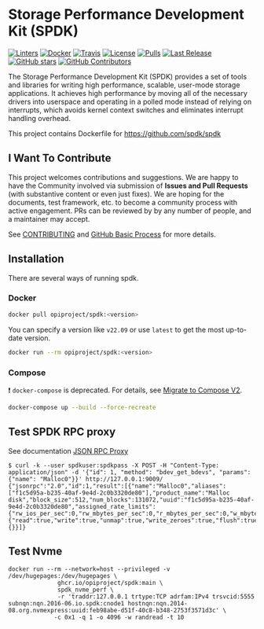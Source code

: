 # Storage Performance Development Kit (SPDK)

[![Linters](https://github.com/opiproject/spdk/actions/workflows/linters.yml/badge.svg)](https://github.com/opiproject/spdk/actions/workflows/linters.yml)
[![Docker](https://github.com/opiproject/spdk/actions/workflows/docker-publish.yml/badge.svg)](https://github.com/opiproject/spdk/actions/workflows/docker-publish.yml)
[![Travis](https://app.travis-ci.com/opiproject/spdk.svg?branch=main)](https://app.travis-ci.com/opiproject/spdk)
[![License](https://img.shields.io/github/license/opiproject/spdk?style=flat-square&color=blue&label=License)](https://github.com/opiproject/spdk/blob/master/LICENSE)
[![Pulls](https://img.shields.io/docker/pulls/opiproject/spdk.svg?logo=docker&style=flat&label=Pulls)](https://hub.docker.com/r/opiproject/spdk)
[![Last Release](https://img.shields.io/github/v/release/opiproject/spdk?label=Latest&style=flat-square&logo=go)](https://github.com/opiproject/spdk/releases)
[![GitHub stars](https://img.shields.io/github/stars/opiproject/spdk.svg?style=flat-square&label=github%20stars)](https://github.com/opiproject/spdk)
[![GitHub Contributors](https://img.shields.io/github/contributors/opiproject/spdk.svg?style=flat-square)](https://github.com/opiproject/spdk/graphs/contributors)

The Storage Performance Development Kit (SPDK) provides a set of tools and libraries for writing high performance, scalable, user-mode storage applications. It achieves high performance by moving all of the necessary drivers into userspace and operating in a polled mode instead of relying on interrupts, which avoids kernel context switches and eliminates interrupt handling overhead.

This project contains Dockerfile for <https://github.com/spdk/spdk>

## I Want To Contribute

This project welcomes contributions and suggestions.  We are happy to have the Community involved via submission of **Issues and Pull Requests** (with substantive content or even just fixes). We are hoping for the documents, test framework, etc. to become a community process with active engagement.  PRs can be reviewed by by any number of people, and a maintainer may accept.

See [CONTRIBUTING](https://github.com/opiproject/opi/blob/main/CONTRIBUTING.md) and [GitHub Basic Process](https://github.com/opiproject/opi/blob/main/doc-github-rules.md) for more details.

## Installation

There are several ways of running spdk.

### Docker

```sh
docker pull opiproject/spdk:<version>
```

You can specify a version like `v22.09` or use `latest` to get the most up-to-date version.

```sh
docker run --rm opiproject/spdk:<version>
```

### Compose

:exclamation: `docker-compose` is deprecated. For details, see [Migrate to Compose V2](https://docs.docker.com/compose/migrate/).

```sh
docker-compose up --build --force-recreate
```

## Test SPDK RPC proxy

See documentation [JSON RPC Proxy](https://spdk.io/doc/jsonrpc_proxy.html)

```text
$ curl -k --user spdkuser:spdkpass -X POST -H "Content-Type: application/json" -d '{"id": 1, "method": "bdev_get_bdevs", "params": {"name": "Malloc0"}}' http://127.0.0.1:9009/
{"jsonrpc":"2.0","id":1,"result":[{"name":"Malloc0","aliases":["f1c5d95a-b235-40af-9e4d-2c0b3320de80"],"product_name":"Malloc disk","block_size":512,"num_blocks":131072,"uuid":"f1c5d95a-b235-40af-9e4d-2c0b3320de80","assigned_rate_limits":{"rw_ios_per_sec":0,"rw_mbytes_per_sec":0,"r_mbytes_per_sec":0,"w_mbytes_per_sec":0},"claimed":false,"zoned":false,"supported_io_types":{"read":true,"write":true,"unmap":true,"write_zeroes":true,"flush":true,"reset":true,"nvme_admin":false,"nvme_io":false},"driver_specific":{}}]}
```

## Test Nvme

```text
docker run --rm --network=host --privileged -v /dev/hugepages:/dev/hugepages \
              ghcr.io/opiproject/spdk:main \
              spdk_nvme_perf \
              -r 'traddr:127.0.0.1 trtype:TCP adrfam:IPv4 trsvcid:5555 subnqn:nqn.2016-06.io.spdk:cnode1 hostnqn:nqn.2014-08.org.nvmexpress:uuid:feb98abe-d51f-40c8-b348-2753f3571d3c' \
             -c 0x1 -q 1 -o 4096 -w randread -t 10
```
